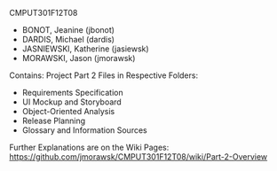 CMPUT301F12T08

- BONOT, Jeanine (jbonot)
- DARDIS, Michael (dardis)
- JASNIEWSKI, Katherine (jasiewsk)
- MORAWSKI, Jason (jmorawsk)

Contains:
Project Part 2 Files in Respective Folders:
- Requirements Specification
- UI Mockup and Storyboard
- Object-Oriented Analysis
- Release Planning
- Glossary and Information Sources

Further Explanations are on the Wiki Pages: 
https://github.com/jmorawsk/CMPUT301F12T08/wiki/Part-2-Overview